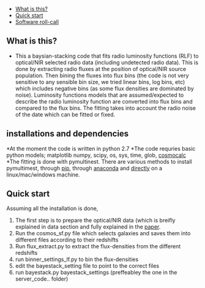 * [What is this?](README.md#what-is-this)
* [Quick start](README.md#quick-start)
* [Software roll-call](README.md#installations-and-dependencies)

## What is this?
* This a baysian-stacking code that fits radio luminosity functions (RLF) to optical/NIR selected radio data (including undetected radio data). This is done by extracting radio fluxes at the position of optical/NIR source population. Then bining the fluxes into flux bins (the code is not very sensitive to any sensible bin size, we tried linear bins, log bins, etc) which includes negative bins (as some flux densities are dominated by noise). Luminosity functions models that are assumed/expected to describe the radio luminosity function are converted into flux bins and compared to the flux bins. The fitting takes into account the radio noise of the date which can be fitted or fixed. 

## installations and dependencies
*At the moment the code is written in python 2.7
*The code requries basic python models; matplotlib numpy, scipy, os, sys, time, glob, [cosmocalc](https://cxc.harvard.edu/contrib/cosmocalc)
*The fitting is done with pymultinest. There are various methods to install pymultimest, through [pip](https://johannesbuchner.github.io/PyMultiNest/install.html), through [anaconda](https://anaconda.org/conda-forge/multinest) and [directly](http://johannesbuchner.github.io/pymultinest-tutorial/install.html) on a linux/mac/windows machine.

## Quick start
Assuming all the installation is done, 
1. The first step is to prepare the optical/NIR data (which is breifly explained in data section and fully explained in the [paper](http://arxiv.org/abs/2012.09797).   
2. Run the cosmos_sf.py file which selects galaxies and saves them into different files according to their redshifts
3. Run flux_extract.py to extract the flux-densities from the different redshifts
4. run binner_settings_lf.py to bin the flux-densities
5. edit the bayestack_setting file to point to the correct files
6. run bayestack.py bayestack_settings (preffeabley the one in the server_code.. folder)


